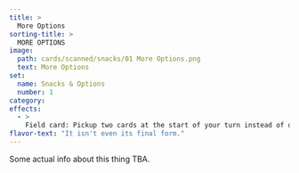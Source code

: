 ```yaml
---
title: >
  More Options
sorting-title: >
  MORE OPTIONS
image: 
  path: cards/scanned/snacks/01 More Options.png
  text: More Options
set:
  name: Snacks & Options
  number: 1
category: 
effects: 
  - >
    Field card: Pickup two cards at the start of your turn instead of one. Keep the one you want, put the other back on the top of the deck.
flavor-text: "It isn't even its final form."
---
```

Some actual info about this thing TBA.
